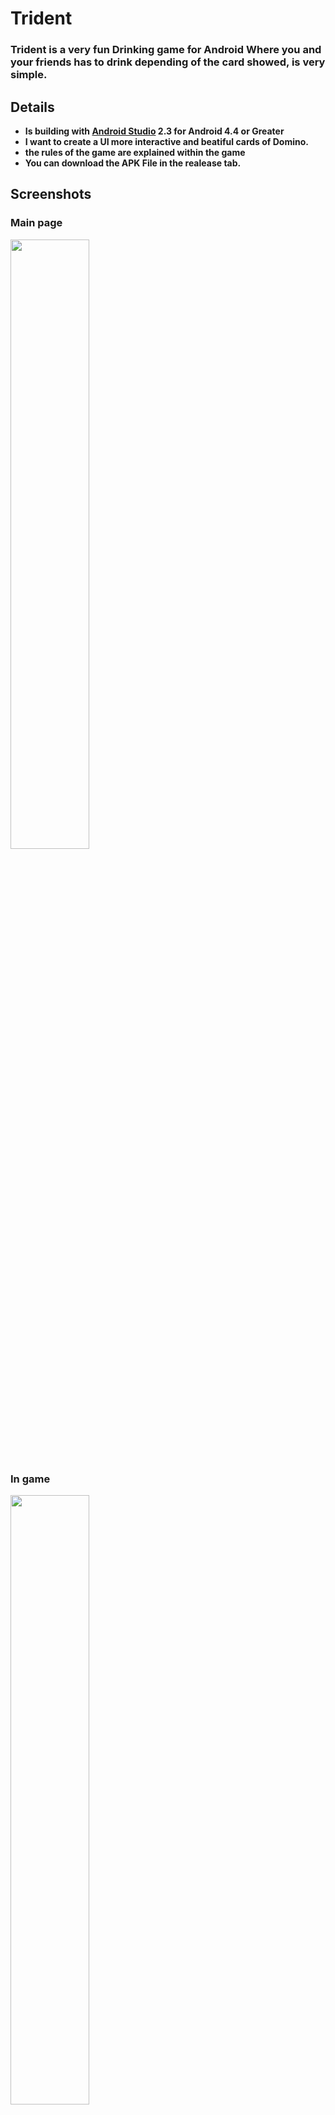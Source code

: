 # Trident
### Trident is a very fun Drinking game for Android Where you and your friends has to drink depending of the card showed, is very simple.

## Details
+ **Is building with [Android Studio](https://developer.android.com/studio/index.html?hl=es-419) 2.3 for Android 4.4 or Greater**
+ **I want to create a UI more interactive and beatiful cards of Domino.**
+ **the rules of the game are explained within the game**
+ **You can download the APK File in the realease tab.**

## Screenshots

### Main page
<img src="https://k60.kn3.net/3/0/A/7/9/0/F4E.png" width="50%">

### In game
<img src="https://k60.kn3.net/2/B/5/4/F/2/D0A.png" width="50%">

### End game
<img src="https://k60.kn3.net/B/8/3/6/A/8/26B.png" width="50%">

### Rules explanation
<img src="https://k60.kn3.net/5/B/A/8/1/A/54D.png" width="50%">
